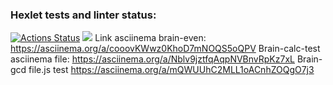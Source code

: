 ### Hexlet tests and linter status:
[![Actions Status](https://github.com/SebastianAguilar12/fullstack-javascript-project-98/actions/workflows/hexlet-check.yml/badge.svg)](https://github.com/SebastianAguilar12/fullstack-javascript-project-98/actions)
<a href=https://codeclimate.com/github/SebastianAguilar12/fullstack-javascript-project-98/maintainability><img src=https://api.codeclimate.com/v1/badges/c305b6706f06dbfc8c1e/maintainability /></a>
Link asciinema brain-even: https://asciinema.org/a/cooovKWwz0KhoD7mNOQS5oQPV
Brain-calc-test asciinema file: 
https://asciinema.org/a/Nblv9jztfqAqpNVBnvRpKz7xL
Brain-gcd file.js test https://asciinema.org/a/mQWUUhC2MLL1oACnhZOQgO7j3
